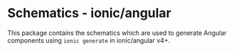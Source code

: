 # Schematics - ionic/angular

This package contains the schematics which are used to generate Angular
components using `ionic generate` in ionic/angular v4+.
